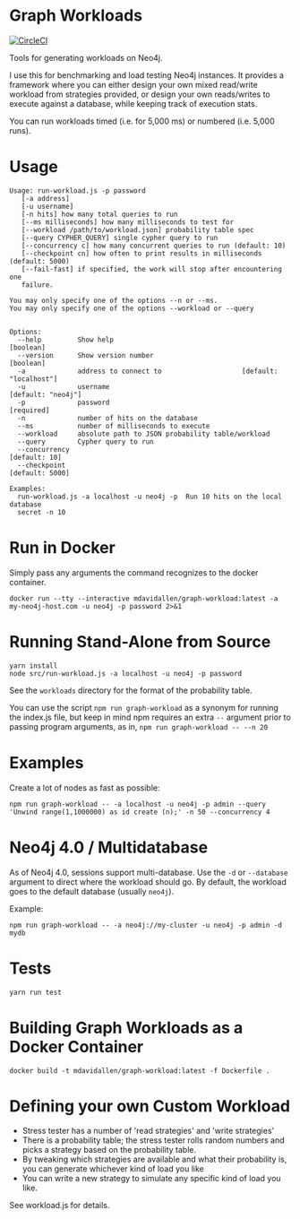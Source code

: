 # Graph Workloads

[![CircleCI](https://circleci.com/gh/moxious/graph-workload.svg?style=svg)](https://circleci.com/gh/moxious/graph-workload)

Tools for generating workloads on Neo4j.

I use this for benchmarking and load testing Neo4j instances.  It provides a framework where you 
can either design your own mixed read/write workload from strategies provided, or design your own
reads/writes to execute against a database, while keeping track of execution stats.

You can run workloads timed (i.e. for 5,000 ms) or numbered (i.e. 5,000 runs).  

# Usage

```
Usage: run-workload.js -p password
   [-a address]
   [-u username]
   [-n hits] how many total queries to run
   [--ms milliseconds] how many milliseconds to test for
   [--workload /path/to/workload.json] probability table spec
   [--query CYPHER_QUERY] single cypher query to run
   [--concurrency c] how many concurrent queries to run (default: 10)
   [--checkpoint cn] how often to print results in milliseconds (default: 5000)
   [--fail-fast] if specified, the work will stop after encountering one
   failure.

You may only specify one of the options --n or --ms.
You may only specify one of the options --workload or --query


Options:
  --help         Show help                                             [boolean]
  --version      Show version number                                   [boolean]
  -a             address to connect to                    [default: "localhost"]
  -u             username                                     [default: "neo4j"]
  -p             password                                             [required]
  -n             number of hits on the database
  --ms           number of milliseconds to execute
  --workload     absolute path to JSON probability table/workload
  --query        Cypher query to run
  --concurrency                                                    [default: 10]
  --checkpoint                                                   [default: 5000]

Examples:
  run-workload.js -a localhost -u neo4j -p  Run 10 hits on the local database
  secret -n 10
```

# Run in Docker

Simply pass any arguments the command recognizes to the docker container.

```
docker run --tty --interactive mdavidallen/graph-workload:latest -a my-neo4j-host.com -u neo4j -p password 2>&1
```

# Running Stand-Alone from Source

```
yarn install
node src/run-workload.js -a localhost -u neo4j -p password
```

See the `workloads` directory for the format of the probability table.

You can use the script `npm run graph-workload` as a synonym for running the index.js file, but keep in mind npm requires an extra `--` argument prior to passing
program arguments, as in, `npm run graph-workload -- --n 20`

# Examples

Create a lot of nodes as fast as possible:

```
npm run graph-workload -- -a localhost -u neo4j -p admin --query 'Unwind range(1,1000000) as id create (n);' -n 50 --concurrency 4
```

# Neo4j 4.0 / Multidatabase

As of Neo4j 4.0, sessions support multi-database.  Use the `-d` or `--database` argument to direct
where the workload should go.  By default, the workload goes to the default database (usually `neo4j`).

Example:

```
npm run graph-workload -- -a neo4j://my-cluster -u neo4j -p admin -d mydb
```

# Tests

```
yarn run test
```

# Building Graph Workloads as a Docker Container

```
docker build -t mdavidallen/graph-workload:latest -f Dockerfile . 
```

# Defining your own Custom Workload

- Stress tester has a number of 'read strategies' and 'write strategies'
- There is a probability table; the stress tester rolls random numbers and picks a strategy
based on the probability table.
- By tweaking which strategies are available and what their probability is,  you can generate
whichever kind of load you like
- You can write a new strategy to simulate any specific kind of load you like.

See workload.js for details.